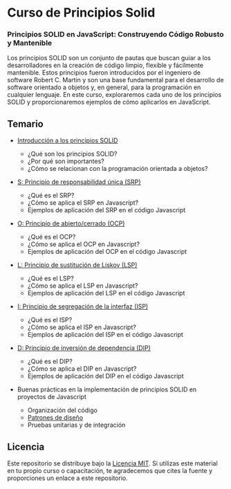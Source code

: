 # Curso de Principios Solid
### Principios SOLID en JavaScript: Construyendo Código Robusto y Mantenible

Los principios SOLID son un conjunto de pautas que buscan guiar a los desarrolladores en la creación de código limpio, flexible y fácilmente mantenible. Estos principios fueron introducidos por el ingeniero de software Robert C. Martin y son una base fundamental para el desarrollo de software orientado a objetos y, en general, para la programación en cualquier lenguaje. En este curso, exploraremos cada uno de los principios SOLID y proporcionaremos ejemplos de cómo aplicarlos en JavaScript.

## Temario

* [Introducción a los principios SOLID](./00-intro/)
  * ¿Qué son los principios SOLID?
  * ¿Por qué son importantes?
  * ¿Cómo se relacionan con la programación orientada a objetos?

* [S: Principio de responsabilidad única (SRP)](./01-S/)
  * ¿Qué es el SRP?
  * ¿Cómo se aplica el SRP en Javascript?
  * Ejemplos de aplicación del SRP en el código Javascript

* [O: Principio de abierto/cerrado (OCP)](./02-O/)
  * ¿Qué es el OCP?
  * ¿Cómo se aplica el OCP en Javascript?
  * Ejemplos de aplicación del OCP en el código Javascript

* [L: Principio de sustitución de Liskov (LSP)](./03-L/)
  * ¿Qué es el LSP?
  * ¿Cómo se aplica el LSP en Javascript?
  * Ejemplos de aplicación del LSP en el código Javascript

* [I: Principio de segregación de la interfaz (ISP)](./04-I/)
  * ¿Qué es el ISP?
  * ¿Cómo se aplica el ISP en Javascript?
  * Ejemplos de aplicación del ISP en el código Javascript

* [D: Principio de inversión de dependencia (DIP)](./05-D/)
  * ¿Qué es el DIP?
  * ¿Cómo se aplica el DIP en Javascript?
  * Ejemplos de aplicación del DIP en el código Javascript

* Buenas prácticas en la implementación de principios SOLID en proyectos de Javascript
  * Organización del código
  * [Patrones de diseño](https://github.com/holasoymalva/curso-patrones-de-disenio)
  * Pruebas unitarias y de integración

## Licencia

Este repositorio se distribuye bajo la [Licencia MIT](LICENSE). Si utilizas este material en tu propio curso o capacitación, te agradecemos que cites la fuente y proporciones un enlace a este repositorio.
